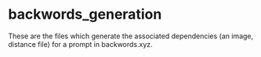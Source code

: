 # backwords_generation

These are the files which generate the associated dependencies (an image, distance file) for a prompt in backwords.xyz. 
